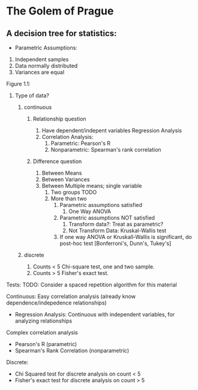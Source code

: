 # The Golem of Prague

## A decision tree for statistics:

* Parametric Assumptions:
1. Independent samples
2. Data normally distributed
3. Variances are equal


Figure 1.1:
1. Type of data?
	1. continuous
		1. Relationship question
			1. Have dependent/indepent variables
				Regression Analysis
			1. Correlation Analysis:
				1. Parametric: Pearson's R
				1. Nonparametric: Spearman's rank correlation

		1. Difference question
			1. Between Means
			1. Between Variances
			1. Between Multiple means; single variable
				1. Two groups
				 TODO
				1. More than two
					1. Parametric assumptions satisfied
						1. One Way ANOVA
					1. Parametric assumptions NOT satisfied
						1. Transform data?:
						Treat as parametric?
						1. Not Transform Data:
						Kruskal-Wallis test
					1. If one way ANOVA or Kruskall-Wallis
					   is significant, do post-hoc test
					   [Bonferroni's, Dunn's, Tukey's]

	1. discrete
		1. Counts < 5
			Chi-square test, one and two sample.
		1. Counts > 5
			Fisher's exact test.

Tests:
TODO: Consider a spaced repetition algorithm for this material

Continuous:
Easy correlation analysis (already know dependence/indepedence relationships)
* Regression Analysis: Continuous with independent variables, for analyzing
  relationships

Complex correlation analysis
* Pearson's R (parametric)
* Spearman's Rank Correlation (nonparametric)


Discrete:
* Chi Squared test for discrete analysis on count < 5
* Fisher's exact test for discrete analysis on count > 5

##

